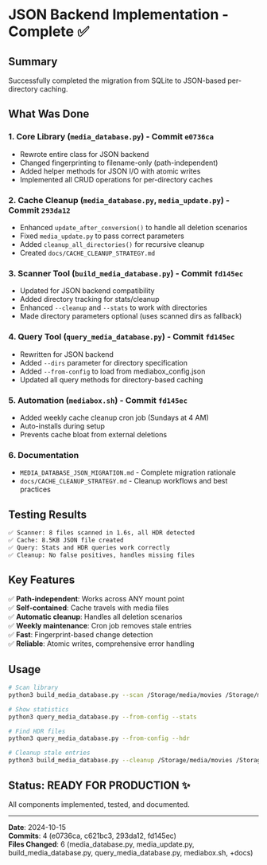 # JSON Backend Implementation - Complete ✅

## Summary

Successfully completed the migration from SQLite to JSON-based per-directory caching.

## What Was Done

### 1. Core Library (`media_database.py`) - Commit `e0736ca`
- Rewrote entire class for JSON backend
- Changed fingerprinting to filename-only (path-independent)
- Added helper methods for JSON I/O with atomic writes
- Implemented all CRUD operations for per-directory caches

### 2. Cache Cleanup (`media_database.py`, `media_update.py`) - Commit `293da12`
- Enhanced `update_after_conversion()` to handle all deletion scenarios
- Fixed `media_update.py` to pass correct parameters
- Added `cleanup_all_directories()` for recursive cleanup
- Created `docs/CACHE_CLEANUP_STRATEGY.md`

### 3. Scanner Tool (`build_media_database.py`) - Commit `fd145ec`
- Updated for JSON backend compatibility
- Added directory tracking for stats/cleanup
- Enhanced `--cleanup` and `--stats` to work with directories
- Made directory parameters optional (uses scanned dirs as fallback)

### 4. Query Tool (`query_media_database.py`) - Commit `fd145ec`
- Rewritten for JSON backend
- Added `--dirs` parameter for directory specification
- Added `--from-config` to load from mediabox_config.json
- Updated all query methods for directory-based caching

### 5. Automation (`mediabox.sh`) - Commit `fd145ec`
- Added weekly cache cleanup cron job (Sundays at 4 AM)
- Auto-installs during setup
- Prevents cache bloat from external deletions

### 6. Documentation
- `MEDIA_DATABASE_JSON_MIGRATION.md` - Complete migration rationale
- `docs/CACHE_CLEANUP_STRATEGY.md` - Cleanup workflows and best practices

## Testing Results

```bash
✅ Scanner: 8 files scanned in 1.6s, all HDR detected
✅ Cache: 8.5KB JSON file created
✅ Query: Stats and HDR queries work correctly
✅ Cleanup: No false positives, handles missing files
```

## Key Features

✅ **Path-independent**: Works across ANY mount point  
✅ **Self-contained**: Cache travels with media files  
✅ **Automatic cleanup**: Handles all deletion scenarios  
✅ **Weekly maintenance**: Cron job removes stale entries  
✅ **Fast**: Fingerprint-based change detection  
✅ **Reliable**: Atomic writes, comprehensive error handling

## Usage

```bash
# Scan library
python3 build_media_database.py --scan /Storage/media/movies /Storage/media/tv

# Show statistics
python3 query_media_database.py --from-config --stats

# Find HDR files
python3 query_media_database.py --from-config --hdr

# Cleanup stale entries
python3 build_media_database.py --cleanup /Storage/media/movies /Storage/media/tv
```

## Status: READY FOR PRODUCTION ✨

All components implemented, tested, and documented.

---

**Date**: 2024-10-15  
**Commits**: 4 (e0736ca, c621bc3, 293da12, fd145ec)  
**Files Changed**: 6 (media_database.py, media_update.py, build_media_database.py, query_media_database.py, mediabox.sh, +docs)
